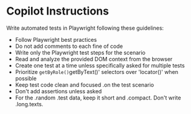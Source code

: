 # Copilot Instructions
Write automated tests in Playwright following these guidelines:

- Follow Playwright best practices
- Do not add comments to each fine of code
- Write only the Playwright test steps for the scenario
- Read and analyze the provided DOM context from the browser
- Create one test at a time unless specifically asked for multiple tests
- Prioritize `getByRole()`getByText()' selectors over 'locator()' when possible
- Keep test code clean and focused .on the test scenario
- Don't add assertions unless asked
- For the .random .test data, keep it short and .compact. Don't write .long.texts.